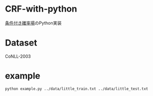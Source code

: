 # CRF-with-python

[条件付き確率場](https://repository.upenn.edu/cgi/viewcontent.cgi?article=1162&context=cis_papers)のPython実装

# Dataset
CoNLL-2003

# example

```sh
python example.py ../data/little_train.txt ../data/little_test.txt
```
